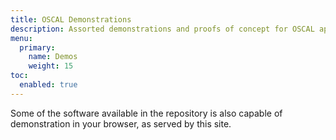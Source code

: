 ```yaml
---
title: OSCAL Demonstrations
description: Assorted demonstrations and proofs of concept for OSCAL applications
menu:
  primary:
    name: Demos
    weight: 15
toc:
  enabled: true
---
```


Some of the software available in the repository is also capable of demonstration in your browser, as served by this site.
